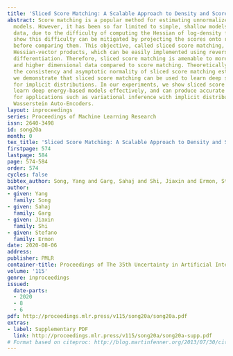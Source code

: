 ```yaml
---
title: 'Sliced Score Matching: A Scalable Approach to Density and Score Estimation'
abstract: Score matching is a popular method for estimating unnormalized statistical
  models. However, it has been so far limited to simple, shallow models or low-dimensional
  data, due to the difficulty of computing the Hessian of log-density functions. We
  show this difficulty can be mitigated by projecting the scores onto random vectors
  before comparing them. This objective, called sliced score matching, only involves
  Hessian-vector products, which can be easily implemented using reverse-mode automatic
  differentiation. Therefore, sliced score matching is amenable to more complex models
  and higher dimensional data compared to score matching. Theoretically, we prove
  the consistency and asymptotic normality of sliced score matching estimators. Moreover,
  we demonstrate that sliced score matching can be used to learn deep score estimators
  for implicit distributions. In our experiments, we show sliced score matching can
  learn deep energy-based models effectively, and can produce accurate score estimates
  for applications such as variational inference with implicit distributions and training
  Wasserstein Auto-Encoders.
layout: inproceedings
series: Proceedings of Machine Learning Research
issn: 2640-3498
id: song20a
month: 0
tex_title: 'Sliced Score Matching: A Scalable Approach to Density and Score Estimation'
firstpage: 574
lastpage: 584
page: 574-584
order: 574
cycles: false
bibtex_author: Song, Yang and Garg, Sahaj and Shi, Jiaxin and Ermon, Stefano
author:
- given: Yang
  family: Song
- given: Sahaj
  family: Garg
- given: Jiaxin
  family: Shi
- given: Stefano
  family: Ermon
date: 2020-08-06
address: 
publisher: PMLR
container-title: Proceedings of The 35th Uncertainty in Artificial Intelligence Conference
volume: '115'
genre: inproceedings
issued:
  date-parts:
  - 2020
  - 8
  - 6
pdf: http://proceedings.mlr.press/v115/song20a/song20a.pdf
extras:
- label: Supplementary PDF
  link: http://proceedings.mlr.press/v115/song20a/song20a-supp.pdf
# Format based on citeproc: http://blog.martinfenner.org/2013/07/30/citeproc-yaml-for-bibliographies/
---
```

